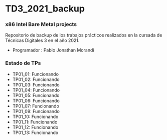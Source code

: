 # TD3_2021_backup
### x86 Intel  Bare Metal projects

Repositorio de backup de los trabajos prácticos realizados en la cursada de Técnicas Digitales 3 en el año 2021.

- Programador : Pablo Jonathan Morandi

### Estado de TPs

- TP01_01: Funcionando
- TP01_02: Funcionando
- TP01_03: Funcionando
- TP01_04: Funcionando
- TP01_05: Funcionando
- TP01_06: Funcionando
- TP01_07: Funcionando
- TP01_09: Funcionando
- TP01_10: Funcionando
- TP01_11: Funcionando
- TP01_12: Funcionando
- TP01_13: Funcionando


